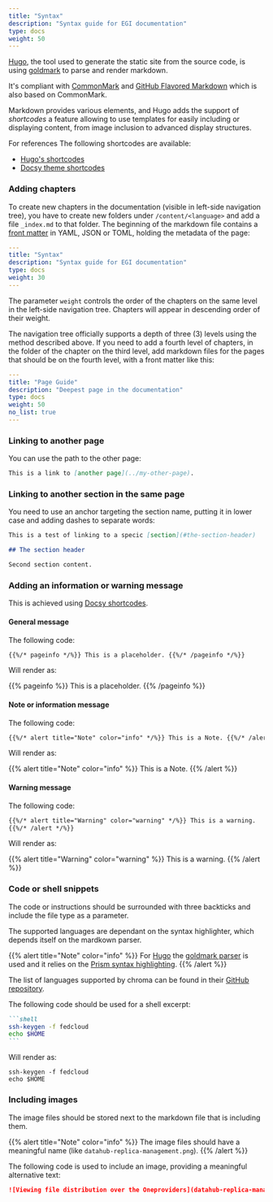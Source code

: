 ```yaml
---
title: "Syntax"
description: "Syntax guide for EGI documentation"
type: docs
weight: 50
---
```


[Hugo](https://gohugo.io/getting-started/configuration-markup/), the tool used
to generate the static site from the source code, is using
[goldmark](https://github.com/yuin/goldmark/) to parse and render markdown.

It's compliant with [CommonMark](https://spec.commonmark.org/0.29/) and
[GitHub Flavored Markdown](https://github.github.com/gfm/) which is also based
on CommonMark.

Markdown provides various elements, and Hugo adds the support of _shortcodes_ a
feature allowing to use templates for easily including or displaying content,
from image inclusion to advanced display structures.

For references The following shortcodes are available:

- [Hugo's shortcodes](https://gohugo.io/content-management/shortcodes/)
- [Docsy theme shortcodes](https://www.docsy.dev/docs/adding-content/shortcodes/)

### Adding chapters

To create new chapters in the documentation (visible in left-side navigation
tree), you have to create new folders under `/content/<language>` and add a file
`_index.md` to that folder. The beginning of the markdown file contains a
[front matter](https://gohugo.io/content-management/front-matter/) in YAML, JSON
or TOML, holding the metadata of the page:

```yaml
---
title: "Syntax"
description: "Syntax guide for EGI documentation"
type: docs
weight: 30
---
```

The parameter `weight` controls the order of the chapters on the same level in
the left-side navigation tree. Chapters will appear in descending order of their
weight.

The navigation tree officially supports a depth of three (3) levels using the
method described above. If you need to add a fourth level of chapters, in the
folder of the chapter on the third level, add markdown files for the pages that
should be on the fourth level, with a front matter like this:

```yaml
---
title: "Page Guide"
description: "Deepest page in the documentation"
type: docs
weight: 50
no_list: true
---
```

### Linking to another page

You can use the path to the other page:

```markdown
This is a link to [another page](../my-other-page).
```

### Linking to another section in the same page

You need to use an anchor targeting the section name, putting it in lower case
and adding dashes to separate words:

```markdown
This is a test of linking to a specic [section](#the-section-header)

## The section header

Second section content.
```

### Adding an information or warning message

This is achieved using
[Docsy shortcodes](https://www.docsy.dev/docs/adding-content/shortcodes/).

#### General message

The following code:

```markdown
{{%/* pageinfo */%}} This is a placeholder. {{%/* /pageinfo */%}}
```

Will render as:

{{% pageinfo %}} This is a
placeholder. {{% /pageinfo %}}

#### Note or information message

The following code:

```markdown
{{%/* alert title="Note" color="info" */%}} This is a Note. {{%/* /alert */%}}
```

Will render as:

{{% alert title="Note" color="info" %}} This is a Note. {{% /alert %}}

#### Warning message

The following code:

```markdown
{{%/* alert title="Warning" color="warning" */%}} This is a warning.
{{%/* /alert */%}}
```

Will render as:

{{% alert title="Warning" color="warning" %}} This is a warning. {{% /alert %}}

### Code or shell snippets

The code or instructions should be surrounded with three backticks and include
the file type as a parameter.

The supported languages are dependant on the syntax highlighter, which depends
itself on the mardkown parser.

{{% alert title="Note" color="info" %}} For [Hugo](https://gohugo.io/) the
[goldmark parser](https://github.com/yuin/goldmark) is used and it relies on the
[Prism syntax highlighting](https://prismjs.com/download.html#themes=prism). {{% /alert %}}

The list of languages supported by chroma can be found in their
[GitHub repository](https://github.com/alecthomas/chroma#supported-languages).

The following code should be used for a shell excerpt:

````markdown
```shell
ssh-keygen -f fedcloud
echo $HOME
```
````

Will render as:

```shell
ssh-keygen -f fedcloud
echo $HOME
```

### Including images

The image files should be stored next to the markdown file that is including
them.

{{% alert title="Note" color="info" %}} The image files should have a meaningful
name (like `datahub-replica-management.png`). {{% /alert %}}

The following code is used to include an image, providing a meaningful
alternative text:

```markdown
![Viewing file distribution over the Oneproviders](datahub-replica-management.png)
```
